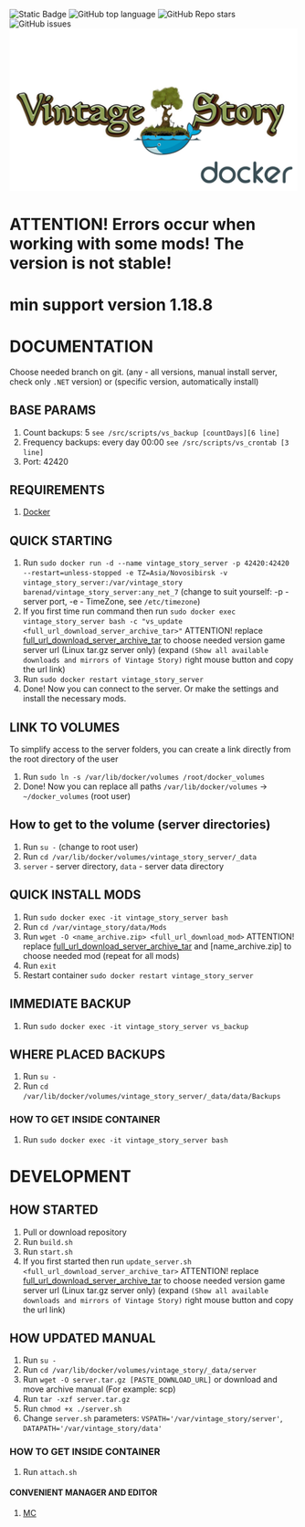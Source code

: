 ![Static Badge](https://img.shields.io/badge/powered-BarenAD-BarenAD)
![GitHub top language](https://img.shields.io/github/languages/top/BarenAD/docker_vintage_story)
![GitHub Repo stars](https://img.shields.io/github/stars/BarenAD/docker_vintage_story)
![GitHub issues](https://img.shields.io/github/issues/BarenAD/docker_vintage_story)
![Logotype](./src/assets/git/vs_logo.png)

# ATTENTION! Errors occur when working with some mods! The version is not stable!

# min support version 1.18.8

# DOCUMENTATION
Choose needed branch on git. (any - all versions, manual install server, check only `.NET` version) or (specific version, automatically install)

## BASE PARAMS
1) Count backups: 5 `see /src/scripts/vs_backup [countDays][6 line]`
2) Frequency backups: every day 00:00 `see /src/scripts/vs_crontab [3 line]`
3) Port: 42420

## REQUIREMENTS
1) [Docker](https://docs.docker.com/engine/install)

## QUICK STARTING
1) Run `sudo docker run -d --name vintage_story_server -p 42420:42420 --restart=unless-stopped -e TZ=Asia/Novosibirsk -v vintage_story_server:/var/vintage_story barenad/vintage_story_server:any_net_7` (change to suit yourself: -p - server port, -e - TimeZone, see `/etc/timezone`)
2) If you first time run command then run `sudo docker exec vintage_story_server bash -c "vs_update <full_url_download_server_archive_tar>"` ATTENTION! replace [full_url_download_server_archive_tar](https://account.vintagestory.at/) to choose needed version game server url (Linux tar.gz server only) (expand `(Show all available downloads and mirrors of Vintage Story)` right mouse button and copy the url link)
3) Run `sudo docker restart vintage_story_server`
4) Done! Now you can connect to the server. Or make the settings and install the necessary mods.

## LINK TO VOLUMES
To simplify access to the server folders, you can create a link directly from the root directory of the user
1) Run `sudo ln -s /var/lib/docker/volumes /root/docker_volumes`
2) Done! Now you can replace all paths `/var/lib/docker/volumes` -> `~/docker_volumes` (root user)

## How to get to the volume (server directories)
1) Run `su -` (change to root user)
2) Run `cd /var/lib/docker/volumes/vintage_story_server/_data`
3) `server` - server directory, `data` - server data directory

## QUICK INSTALL MODS
1) Run `sudo docker exec -it vintage_story_server bash`
2) Run `cd /var/vintage_story/data/Mods`
3) Run `wget -O <name_archive.zip> <full_url_download_mod>` ATTENTION! replace [full_url_download_server_archive_tar](https://mods.vintagestory.at/list/mod) and [name_archive.zip] to choose needed mod (repeat for all mods)
4) Run `exit`
5) Restart container `sudo docker restart vintage_story_server`

## IMMEDIATE BACKUP
1) Run `sudo docker exec -it vintage_story_server vs_backup`

## WHERE PLACED BACKUPS
1) Run `su -`
2) Run `cd /var/lib/docker/volumes/vintage_story_server/_data/data/Backups`

### HOW TO GET INSIDE CONTAINER
1) Run `sudo docker exec -it vintage_story_server bash`

# DEVELOPMENT

## HOW STARTED
1) Pull or download repository
2) Run `build.sh`
3) Run `start.sh`
4) If you first started then run `update_server.sh <full_url_download_server_archive_tar>` ATTENTION! replace [full_url_download_server_archive_tar](https://account.vintagestory.at/) to choose needed version game server url (Linux tar.gz server only) (expand `(Show all available downloads and mirrors of Vintage Story)` right mouse button and copy the url link)

## HOW UPDATED MANUAL
1) Run `su -`
2) Run `cd /var/lib/docker/volumes/vintage_story/_data/server`
3) Run `wget -O server.tar.gz [PASTE_DOWNLOAD_URL]` or download and move archive manual (For example: scp)
4) Run `tar -xzf server.tar.gz`
5) Run `chmod +x ./server.sh`
6) Change `server.sh` parameters: `VSPATH='/var/vintage_story/server'`, `DATAPATH='/var/vintage_story/data'`

### HOW TO GET INSIDE CONTAINER
1) Run `attach.sh`

#### CONVENIENT MANAGER AND EDITOR
1) [MC](https://midnight-commander.org/)
